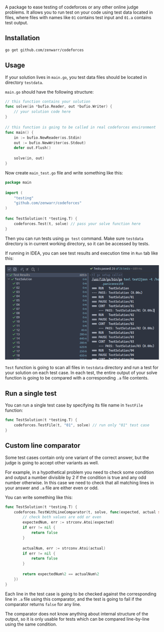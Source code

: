 A package to ease testing of codeforces or any other online judge problems.
It allows you to run test on your code using test data located in files, where files with names like `01` contains test input and `01.a` contains test output.

## Installation

```bash
go get github.com/zenwarr/codeforces
```

## Usage

If your solution lives in `main.go`, you test data files should be located in directory `testdata`.

`main.go` should have the following structure:

```go
// this function contains your solution
func solve(in *bufio.Reader, out *bufio.Writer) {
	// your solution code here
}

// this function is going to be called in real codeforces environment
func main() {
	in := bufio.NewReader(os.Stdin)
	out := bufio.NewWriter(os.Stdout)
	defer out.Flush()

	solve(in, out)
}
```

Now create `main_test.go` file and write something like this:

```go
package main

import (
    "testing"
    "github.com/zenwarr/codeforces"
)

func TestSolution(t *testing.T) {
    codeforces.Test(t, solve) // pass your solve function here
}
```

Then you can run tests using `go test` command.
Make sure `testdata` directory is in current working directory, so it can be accessed by tests.

If running in IDEA, you can see test results and execution time in `Run` tab like this:

![img.png](img/idea-test-output.png)

`Test` function is going to scan all files in `testdata` directory and run a test for your solution on each test case.
In each test, the entire output of your solve function is going to be compared with a corresponding `.a` file contents.

## Run a single test

You can run a single test case by specifying its file name in `TestFile` function:

```go
func TestSolution(t *testing.T) {
    codeforces.TestFile(t, "01", solve) // run only "01" test case
}
```

## Custom line comparator

Some test cases contain only one variant of the correct answer, but the judge is going to accept other variants as well.

For example, in a hypothetical problem you need to check some condition and output a number divisible by 2 if the condition is true and any odd number otherwise.
In this case we need to check that all matching lines in your answer and `.a` file are either even or odd.

You can write something like this:

```go
func TestSolution(t *testing.T) {
    codeforces.TestWithLineComparator(t, solve, func(expected, actual string) bool {
		// check both values are odd or even
		expectedNum, err := strconv.Atoi(expected)
		if err != nil {
		    return false
		}

		actualNum, err := strconv.Atoi(actual)
		if err != nil {
		    return false
		}
		
		return expectedNum%2 == actualNum%2
    })
}
```

Each line in the test case is going to be checked against the corresponding line in `.a` file using this comparator, and the test is going to fail if the comparator returns `false` for any line.

The comparator does not know anything about internal structure of the output, so it is only usable for tests which can be compared line-by-line using the same condition.
